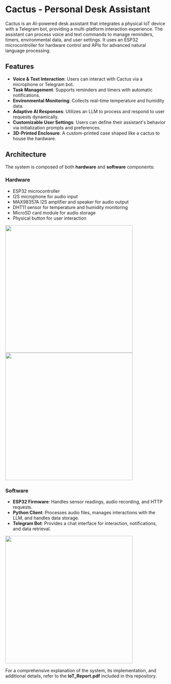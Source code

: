 # Cactus - Personal Desk Assistant

Cactus is an AI-powered desk assistant that integrates a physical IoT device with a Telegram bot, providing a multi-platform interaction experience. The assistant can process voice and text commands to manage reminders, timers, environmental data, and user settings. It uses an ESP32 microcontroller for hardware control and APIs for advanced natural language processing.

## Features

- **Voice & Text Interaction**: Users can interact with Cactus via a microphone or Telegram bot.
- **Task Management**: Supports reminders and timers with automatic notifications.
- **Environmental Monitoring**: Collects real-time temperature and humidity data.
- **Adaptive AI Responses**: Utilizes an LLM to process and respond to user requests dynamically.
- **Customizable User Settings**: Users can define their assistant's behavior via initialization prompts and preferences.
- **3D-Printed Enclosure**: A custom-printed case shaped like a cactus to house the hardware.

## Architecture

The system is composed of both **hardware** and **software** components:

### Hardware
- ESP32 microcontroller
- I2S microphone for audio input
- MAX98357A I2S amplifier and speaker for audio output
- DHT11 sensor for temperature and humidity monitoring
- MicroSD card module for audio storage
- Physical button for user interaction
<img src="https://github.com/user-attachments/assets/adc50826-a83a-4772-ba23-3c014e679aeb" width="400">
<img src="https://github.com/user-attachments/assets/21e73ee1-8eaf-47b8-ac18-37fe0c55611f" width="400">


### Software
- **ESP32 Firmware**: Handles sensor readings, audio recording, and HTTP requests.
- **Python Client**: Processes audio files, manages interactions with the LLM, and handles data storage.
- **Telegram Bot**: Provides a chat interface for interaction, notifications, and data retrieval.
<img src="https://github.com/user-attachments/assets/eef28c7e-2dda-4bfc-a4db-63734bd1e54e" width="400">

For a comprehensive explanation of the system, its implementation, and additional details, refer to the **IoT_Report.pdf** included in this repository.
